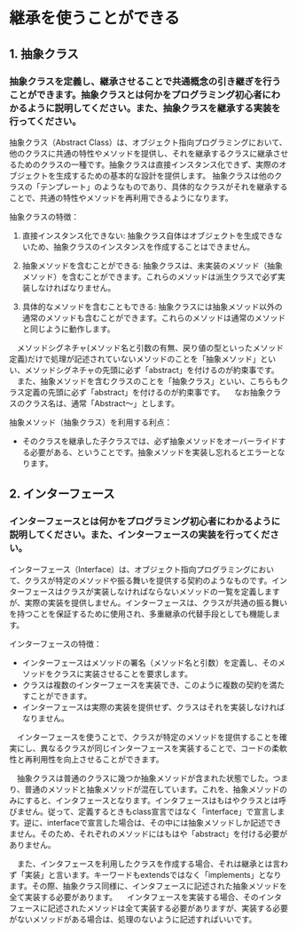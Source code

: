 # 継承を使うことができる

## 1. 抽象クラス

### 抽象クラスを定義し、継承させることで共通概念の引き継ぎを行うことができます。抽象クラスとは何かをプログラミング初心者にわかるように説明してください。また、抽象クラスを継承する実装を行ってください。

抽象クラス（Abstract Class）は、オブジェクト指向プログラミングにおいて、他のクラスに共通の特性やメソッドを提供し、それを継承するクラスに継承させるためのクラスの一種です。抽象クラスは直接インスタンス化できず、実際のオブジェクトを生成するための基本的な設計を提供します。
抽象クラスは他のクラスの「テンプレート」のようなものであり、具体的なクラスがそれを継承することで、共通の特性やメソッドを再利用できるようになります。

抽象クラスの特徴：

1. 直接インスタンス化できない: 抽象クラス自体はオブジェクトを生成できないため、抽象クラスのインスタンスを作成することはできません。

2. 抽象メソッドを含むことができる: 抽象クラスは、未実装のメソッド（抽象メソッド）を含むことができます。これらのメソッドは派生クラスで必ず実装しなければなりません。

3. 具体的なメソッドを含むこともできる: 抽象クラスには抽象メソッド以外の通常のメソッドも含むことができます。これらのメソッドは通常のメソッドと同じように動作します。

　メソッドシグネチャ(メソッド名と引数の有無、戻り値の型といったメソッド定義)だけで処理が記述されていないメソッドのことを「抽象メソッド」といい、メソッドシグネチャの先頭に必ず「abstract」を付けるのが約束事です。
　また、抽象メソッドを含むクラスのことを「抽象クラス」といい、こちらもクラス定義の先頭に必ず「abstract」を付けるのが約束事です。
　なお抽象クラスのクラス名は、通常「Abstract～」とします。

抽象メソッド（抽象クラス）を利用する利点：
- そのクラスを継承した子クラスでは、必ず抽象メソッドをオーバーライドする必要がある、ということです。抽象メソッドを実装し忘れるとエラーとなります。


## 2. インターフェース

### インターフェースとは何かをプログラミング初心者にわかるように説明してください。また、インターフェースの実装を行ってください。

インターフェース（Interface）は、オブジェクト指向プログラミングにおいて、クラスが特定のメソッドや振る舞いを提供する契約のようなものです。インターフェースはクラスが実装しなければならないメソッドの一覧を定義しますが、実際の実装を提供しません。インターフェースは、クラスが共通の振る舞いを持つことを保証するために使用され、多重継承の代替手段としても機能します。

インターフェースの特徴：

- インターフェースはメソッドの署名（メソッド名と引数）を定義し、そのメソッドをクラスに実装させることを要求します。
- クラスは複数のインターフェースを実装でき、このように複数の契約を満たすことができます。
- インターフェースは実際の実装を提供せず、クラスはそれを実装しなければなりません。

　インターフェースを使うことで、クラスが特定のメソッドを提供することを確実にし、異なるクラスが同じインターフェースを実装することで、コードの柔軟性と再利用性を向上させることができます。

　抽象クラスは普通のクラスに幾つか抽象メソッドが含まれた状態でした。つまり、普通のメソッドと抽象メソッドが混在しています。これを、抽象メソッドのみにすると、インタフェースとなります。インタフェースはもはやクラスとは呼びません。従って、定義するときもclass宣言ではなく「interface」で宣言します。逆に、interfaceで宣言した場合は、その中には抽象メソッドしか記述できません。そのため、それぞれのメソッドにはもはや「abstract」を付ける必要がありません。

　また、インタフェースを利用したクラスを作成する場合、それは継承とは言わず「実装」と言います。キーワードもextendsではなく「implements」となります。その際、抽象クラス同様に、インタフェースに記述された抽象メソッドを全て実装する必要があります。
　インタフェースを実装する場合、そのインタフェースに記述されたメソッドは全て実装する必要がありますが、実装する必要がないメソッドがある場合は、処理のないように記述すればいいです。